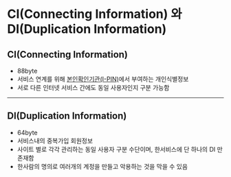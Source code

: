 # CI(Connecting Information) 와 DI(Duplication Information)

## CI(Connecting Information)

- 88byte
- 서비스 연계를 위해 [본인확인기관(I-PIN)](http://www.gpin.go.kr)에서 부여하는 개인식별정보
- 서로 다른 인터넷 서비스 간에도 동일 사용자인지 구분 가능함

---

## DI(Duplication Information)

- 64byte
- 서비스내의 중복가입 회원정보
- 사이트 별로 각각 관리하는 동일 사용자 구분 수단이며, 한서비스에 단 하나의 DI 만 존재함
- 한사람의 명의로 여러개의 계정을 만들고 악용하는 것을 막을 수 있음